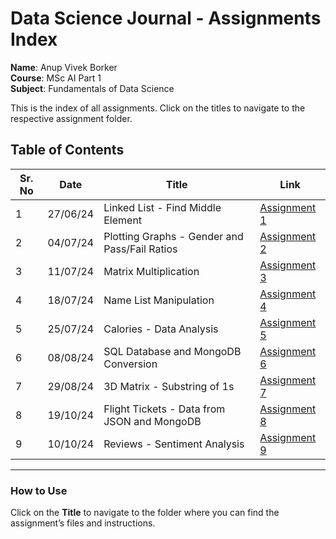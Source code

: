 # Data Science Journal - Assignments Index

**Name**: Anup Vivek Borker  
**Course**: MSc AI Part 1  
**Subject**: Fundamentals of Data Science  

This is the index of all assignments. Click on the titles to navigate to the respective assignment folder.

## Table of Contents

| **Sr. No** | **Date**     | **Title**                                       | **Link**                                |
|------------|--------------|-------------------------------------------------|-----------------------------------------|
| 1          | 27/06/24     | Linked List - Find Middle Element               | [Assignment 1](./assignment_1) |
| 2          | 04/07/24     | Plotting Graphs - Gender and Pass/Fail Ratios   | [Assignment 2](./assignments/assignment_2) |
| 3          | 11/07/24     | Matrix Multiplication                           | [Assignment 3](./assignments/assignment_3) |
| 4          | 18/07/24     | Name List Manipulation                          | [Assignment 4](./assignments/assignment_4) |
| 5          | 25/07/24     | Calories - Data Analysis                        | [Assignment 5](./assignments/assignment_5) |
| 6          | 08/08/24     | SQL Database and MongoDB Conversion             | [Assignment 6](./assignments/assignment_6) |
| 7          | 29/08/24     | 3D Matrix - Substring of 1s                     | [Assignment 7](./assignments/assignment_7) |
| 8          | 19/10/24     | Flight Tickets - Data from JSON and MongoDB     | [Assignment 8](./assignments/assignment_8) |
| 9          | 10/10/24     | Reviews - Sentiment Analysis                    | [Assignment 9](./assignments/assignment_9) |

---

### How to Use
Click on the **Title** to navigate to the folder where you can find the assignment’s files and instructions.
